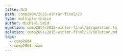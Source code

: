 ```yaml
---
title: N/A
path: comp2804/2015-winter-final/23
type: multiple-choice
author: Michiel Smid
question: comp2804/2015-winter-final/23/question.ts
solution: comp2804/2015-winter-final/23/solution.md
tags:
  - comp2804
  - comp2804-exam
---
```

